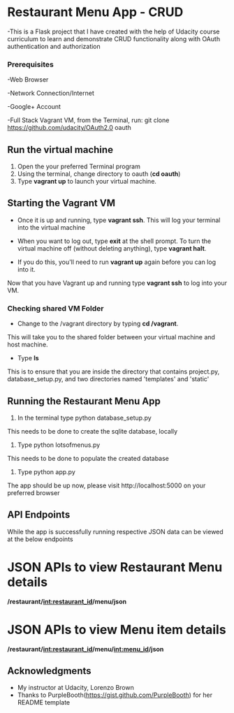 # Restaurant Menu App - CRUD

-This is a Flask project that I have created with the help of Udacity course curriculum to learn and demonstrate CRUD functionality along with OAuth authentication and authorization

### Prerequisites

-Web Browser

-Network Connection/Internet

-Google+ Account

-Full Stack Vagrant VM, from the Terminal, run: git clone https://github.com/udacity/OAuth2.0 oauth

## Run the virtual machine

1. Open the your preferred Terminal program
1. Using the terminal, change directory to oauth (**cd oauth**)
1. Type **vagrant up** to launch your virtual machine.


## Starting the Vagrant VM

* Once it is up and running, type **vagrant ssh**. This will log your terminal into the virtual machine

* When you want to log out, type **exit** at the shell prompt.
To turn the virtual machine off (without deleting anything), type **vagrant halt**.

* If you do this, you'll need to run **vagrant up** again before you can log into it.


Now that you have Vagrant up and running type **vagrant ssh** to log into your VM.

### Checking shared VM Folder

* Change to the /vagrant directory by typing **cd /vagrant**.

This will take you to the shared folder between your virtual machine and host machine.

* Type **ls**

This is to ensure that you are inside the directory that contains project.py, database_setup.py, and two directories named 'templates' and 'static'

## Running the Restaurant Menu App

1. In the terminal type python database_setup.py

This needs to be done to create the sqlite database, locally

1. Type python lotsofmenus.py

This needs to be done to populate the created database

1. Type python app.py

The app should be up now, please visit http://localhost:5000 on your preferred browser

## API Endpoints

While the app is successfully running respective JSON data can be viewed at the below endpoints

# JSON APIs to view Restaurant Menu details

**/restaurant/<int:restaurant_id>/menu/json**

# JSON APIs to view Menu item details

**/restaurant/<int:restaurant_id>/menu/<int:menu_id>/json**

## Acknowledgments

* My instructor at Udacity, Lorenzo Brown
* Thanks to PurpleBooth(https://gist.github.com/PurpleBooth) for her README template

